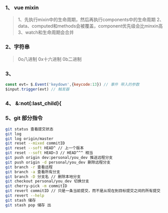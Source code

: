 ### 1、 vue mixin
>1、先执行mixin中的生命周期，然后再执行components中的生命周期
>2、data、computed和methods会被覆盖，component优先级会比minxin高
>3、watch和生命周期会合并

### 2、字符串
>0o八进制 0x十六进制 0b二进制

### 3、
```js
const evt= $.Event('keydown',{keycode:13}) // 事件 带入的参数
$input.trigger(evt) // 触发器
```

### 4、 &:not(:last_child){

### 5、git 部分指令
```bash
git status 查看提交状态
git log
git log origin/master
git reset --mixed commitID
git reset --soft HEAD^ // 上一个版本
git reset --soft HEAD~3 // HEAD^^^ 相当
git push origin dev:personal/you_dev 推送远程分支
git push origin -d personal/you_dev 删除远程分支
git branch -r 查看远程
git branch -a 查看所有分支
git branch -D 分支名 // 删除本地分支
git checkout personal/you_dev 切换分支
git cherry-pick -m commitID
git revert commitID // 只是一条当前提交，而不是从现在到目标提交之间的所有提交
git revert --help
git stash 储存
git stash pop 储存 出
```